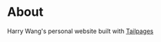 # About

Harry Wang's personal website built with [Tailpages](https://github.com/harrywang/tailpages)